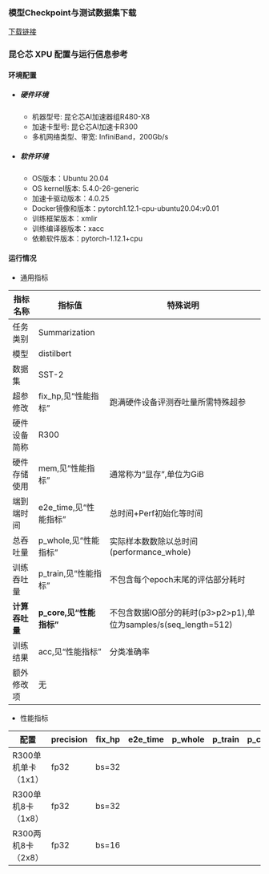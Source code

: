 ### 模型Checkpoint与测试数据集下载
[下载链接](https://bd.bcebos.com/klx-pytorch-ipipe-bd/flagperf/datasets/distilbert_train.tar) 


### 昆仑芯 XPU 配置与运行信息参考
#### 环境配置
- ##### 硬件环境
  - 机器型号: 昆仑芯AI加速器组R480-X8
  - 加速卡型号: 昆仑芯AI加速卡R300
  - 多机网络类型、带宽: InfiniBand，200Gb/s

- ##### 软件环境
  - OS版本：Ubuntu 20.04
  - OS kernel版本: 5.4.0-26-generic
  - 加速卡驱动版本：4.0.25
  - Docker镜像和版本：pytorch1.12.1-cpu-ubuntu20.04:v0.01
  - 训练框架版本：xmlir
  - 训练编译器版本：xacc
  - 依赖软件版本：pytorch-1.12.1+cpu

#### 运行情况

* 通用指标

| 指标名称       | 指标值                  | 特殊说明                              |
| -------------- | ----------------------- | ------------------------------------- |
| 任务类别       | Summarization                |                                       |
| 模型           | distilbert                |                                       |
| 数据集         | SST-2               |                                       |
| 超参修改       | fix_hp,见“性能指标” | 跑满硬件设备评测吞吐量所需特殊超参 |
| 硬件设备简称   | R300             |                                       |
| 硬件存储使用   | mem,见“性能指标”        | 通常称为“显存”,单位为GiB              |
| 端到端时间     | e2e_time,见“性能指标”   | 总时间+Perf初始化等时间               |
| 总吞吐量       | p_whole,见“性能指标”    | 实际样本数数除以总时间(performance_whole) |
| 训练吞吐量     | p_train,见“性能指标”    | 不包含每个epoch末尾的评估部分耗时     |
| **计算吞吐量** | **p_core,见“性能指标”** | 不包含数据IO部分的耗时(p3>p2>p1),单位为samples/s(seq_length=512)      |
| 训练结果       | acc,见“性能指标”        | 分类准确率            |
| 额外修改项     | 无                      |                                       |

* 性能指标

| 配置                | precision | fix_hp           | e2e_time | p_whole | p_train | p_core | acc   | mem       |
| ------------------- | --------- | ---------------- | -------- | ------- | ------- | ------ | ----- | --------- |
| R300单机单卡（1x1） | fp32      | bs=32    |          |         |         |         |       |         |
| R300单机8卡（1x8）  | fp32      | bs=32   |           |         |         |         |  0.911|  13.5/32.0 |
| R300两机8卡（2x8）  | fp32      | bs=16   |           |         |         |         |       |  |